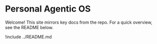 # Personal Agentic OS

Welcome! This site mirrors key docs from the repo. For a quick overview, see the README below.

!include ../README.md
